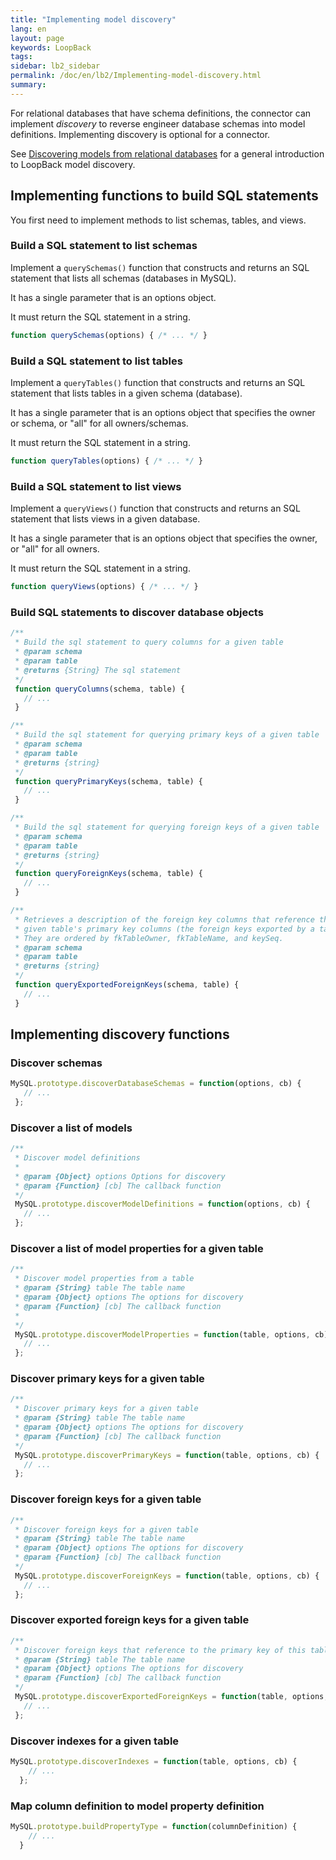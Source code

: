 ```yaml
---
title: "Implementing model discovery"
lang: en
layout: page
keywords: LoopBack
tags:
sidebar: lb2_sidebar
permalink: /doc/en/lb2/Implementing-model-discovery.html
summary:
---
```




For relational databases that have schema definitions, the connector can implement _discovery_ to reverse engineer database schemas into model definitions.
Implementing discovery is optional for a connector.

See [Discovering models from relational databases](Discovering-models-from-relational-databases.html) for a general introduction to LoopBack model discovery.

## Implementing functions to build SQL statements

You first need to implement methods to list schemas, tables, and views.

### Build a SQL statement to list schemas

Implement a `querySchemas()` function that constructs and returns an SQL statement that lists all schemas (databases in MySQL).

It has a single parameter that is an options object.

It must return the SQL statement in a string.

```javascript
function querySchemas(options) { /* ... */ }
```

### Build a SQL statement to list tables

Implement a `queryTables()` function that constructs and returns an SQL statement that lists tables in a given schema (database).

It has a single parameter that is an options object that specifies the owner or schema, or "all" for all owners/schemas.

It must return the SQL statement in a string.

```javascript
function queryTables(options) { /* ... */ }
```

### Build a SQL statement to list views

Implement a `queryViews()` function that constructs and returns an SQL statement that lists views in a given database.

It has a single parameter that is an options object that specifies the owner, or "all" for all owners.

It must return the SQL statement in a string.

```javascript
function queryViews(options) { /* ... */ }
```

### Build SQL statements to discover database objects

```javascript
/**
 * Build the sql statement to query columns for a given table
 * @param schema
 * @param table
 * @returns {String} The sql statement
 */
 function queryColumns(schema, table) {
   // ...
 }

/**
 * Build the sql statement for querying primary keys of a given table
 * @param schema
 * @param table
 * @returns {string}
 */
 function queryPrimaryKeys(schema, table) {
   // ...
 }

/**
 * Build the sql statement for querying foreign keys of a given table
 * @param schema
 * @param table
 * @returns {string}
 */
 function queryForeignKeys(schema, table) {
   // ...
 }

/**
 * Retrieves a description of the foreign key columns that reference the
 * given table's primary key columns (the foreign keys exported by a table).
 * They are ordered by fkTableOwner, fkTableName, and keySeq.
 * @param schema
 * @param table
 * @returns {string}
 */
 function queryExportedForeignKeys(schema, table) {
   // ...
 }
```

## Implementing discovery functions

### Discover schemas

```javascript
MySQL.prototype.discoverDatabaseSchemas = function(options, cb) {
   // ...
 };
```

### Discover a list of models

```javascript
/**
 * Discover model definitions
 *
 * @param {Object} options Options for discovery
 * @param {Function} [cb] The callback function
 */
 MySQL.prototype.discoverModelDefinitions = function(options, cb) {
   // ...
 };
```

### Discover a list of model properties for a given table

```javascript
/**
 * Discover model properties from a table
 * @param {String} table The table name
 * @param {Object} options The options for discovery
 * @param {Function} [cb] The callback function
 *
 */
 MySQL.prototype.discoverModelProperties = function(table, options, cb) {
   // ...
 };
```

### Discover primary keys for a given table

```javascript
/**
 * Discover primary keys for a given table
 * @param {String} table The table name
 * @param {Object} options The options for discovery
 * @param {Function} [cb] The callback function
 */
 MySQL.prototype.discoverPrimaryKeys = function(table, options, cb) {
   // ...
 };
```

### Discover foreign keys for a given table

```javascript
/**
 * Discover foreign keys for a given table
 * @param {String} table The table name
 * @param {Object} options The options for discovery
 * @param {Function} [cb] The callback function
 */
 MySQL.prototype.discoverForeignKeys = function(table, options, cb) {
   // ...
 };
```

### Discover exported foreign keys for a given table

```javascript
/**
 * Discover foreign keys that reference to the primary key of this table
 * @param {String} table The table name
 * @param {Object} options The options for discovery
 * @param {Function} [cb] The callback function
 */
 MySQL.prototype.discoverExportedForeignKeys = function(table, options, cb) {
   // ...
 };
```

### Discover indexes for a given table

```javascript
MySQL.prototype.discoverIndexes = function(table, options, cb) {
    // ...
  };
```

### Map column definition to model property definition

```javascript
MySQL.prototype.buildPropertyType = function(columnDefinition) {
    // ...
  }
```